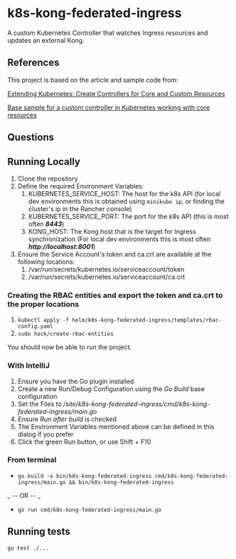 # k8s-kong-federated-ingress

A custom Kubernetes Controller that watches Ingress resources and updates an external Kong. 

## References

This project is based on the article and sample code from:

[Extending Kubernetes: Create Controllers for Core and Custom Resources](https://medium.com/@trstringer/create-kubernetes-controllers-for-core-and-custom-resources-62fc35ad64a3)

[Base sample for a custom controller in Kubernetes working with core resources](https://github.com/trstringer/k8s-controller-core-resource)

## Questions


## Running Locally

1. Clone the repository
1. Define the required Environment Variables:
    1. KUBERNETES_SERVICE_HOST: The host for the k8s API
        (for local dev environments this is obtained using `minikube ip`, or finding the cluster's ip in the Rancher console)
    1. KUBERNETES_SERVICE_PORT: The port for the k8s API
        (this is most often ***8443***)
    1. KONG_HOST: The Kong host that is the target for Ingress synchronization
        (For local dev environments this is most often ***http://localhost:8001***)
1. Ensure the Service Account's token and ca.crt are available at the following locations:
    1. /var/run/secrets/kubernetes.io/serviceaccount/token
    1. /var/run/secrets/kubernetes.io/serviceaccount/ca.crt

### Creating the RBAC entities and export the token and ca.crt to the proper locations

1. `kubectl apply -f helm/k8s-kong-federated-ingress/templates/rbac-config.yaml`
1. `sudo hack/create-rbac-entities`

You should now be able to run the project.

### With IntelliJ
1. Ensure you have the Go plugin installed
1. Create a new Run/Debug Configuration using the *Go Build* base configuration
1. Set the Files to _/site/k8s-kong-federated-ingress/cmd/k8s-kong-federated-ingress/main.go_
1. Ensure *Run after build* is checked
1. The Environment Variables mentioned above can be defined in this dialog if you prefer
1. Click the green Run button, or use Shift + F10

### From terminal
- `go build -o bin/k8s-kong-federated-ingress cmd/k8s-kong-federated-ingress/main.go && bin/k8s-kong-federated-ingress`

_ -- OR -- _

- `go run cmd/k8s-kong-federated-ingress/main.go`

## Running tests

`go test ./...`
